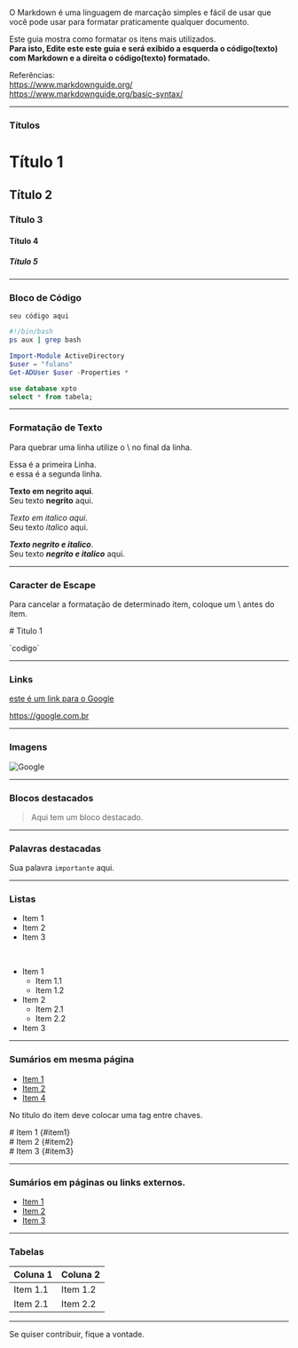 <br>

O Markdown é uma linguagem de marcação simples e fácil de usar que você pode usar para formatar praticamente qualquer documento.

Este guia mostra como formatar os itens mais utilizados.\
**Para isto, Edite este este guia e será exibido a esquerda o código(texto) com Markdown e a direita o código(texto) formatado.**

Referências:\
<https://www.markdownguide.org/>
<br>
<https://www.markdownguide.org/basic-syntax/>
___
### Títulos

# Título 1
## Título 2
### Título 3
#### Título 4
##### Título 5
___

### Bloco de Código

```
seu código aqui
```

```bash
#!/bin/bash
ps aux | grep bash
```

```powershell
Import-Module ActiveDirectory
$user = "fulano"
Get-ADUser $user -Properties *
```

```sql
use database xpto
select * from tabela;
```

___
### Formatação de Texto

Para quebrar uma linha utilize o \\ no final da linha.

Essa é a primeira Linha.\
e essa é a segunda linha.

**Texto em negrito aqui**.\
Seu texto **negrito** aqui.

*Texto em italico aqui*.\
Seu texto *italico* aqui.

***Texto negrito e italico***.\
Seu texto ***negrito e italico*** aqui.
___

### Caracter de Escape

Para cancelar a formatação de determinado item, coloque um \ antes do item.

\# Titulo 1

\`codigo`

___

### Links

[este é um link para o Google](https://google.com)

<https://google.com.br>

___

### Imagens

![Google](https://images.google.com/images/branding/googlelogo/1x/googlelogo_color_272x92dp.png)

___

### Blocos destacados

> Aqui tem um bloco destacado.
___

### Palavras destacadas

Sua palavra `importante` aqui.
___

### Listas

- Item 1
- Item 2
- Item 3

<br>

- Item 1
  - Item 1.1
  - Item 1.2
- Item 2
  - Item 2.1
  - Item 2.2
- Item 3

___

### Sumários em mesma página

- [Item 1](#item1)
- [Item 2](#item2)
- [Item 4](#item3)

No titulo do item deve colocar uma tag entre chaves.

\# Item 1 {#item1}\
\# Item 2 {#item2}\
\# Item 3 {#item3}

___

### Sumários em páginas ou links externos.

- [Item 1](caminhoitem1.md)
- [Item 2](caminhoitem2.md)
- [Item 3](caminhoitem3.md)

___

### Tabelas

| Coluna 1   | Coluna 2   |
|------------|------------|
| Item 1.1   | Item 1.2   |
| Item 2.1   | Item 2.2   |

___
Se quiser contribuir, fique a vontade.